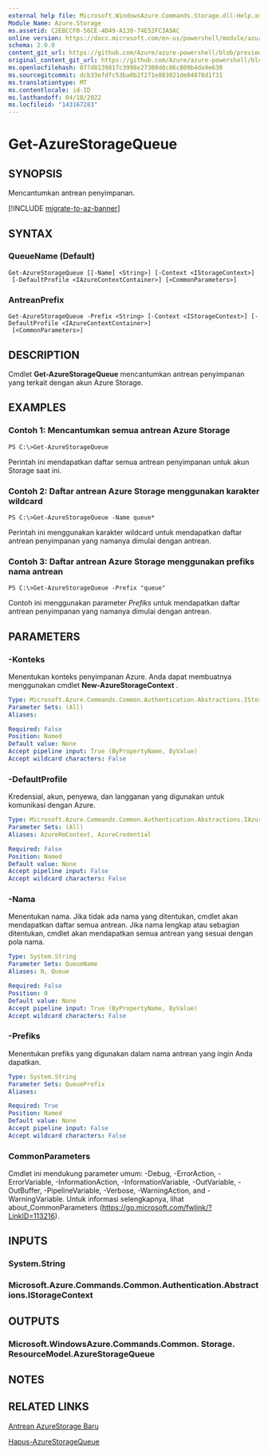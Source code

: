 ```yaml
---
external help file: Microsoft.WindowsAzure.Commands.Storage.dll-Help.xml
Module Name: Azure.Storage
ms.assetid: C2EBCCF0-56CE-4D49-A138-74E52FC3A9AC
online version: https://docs.microsoft.com/en-us/powershell/module/azure.storage/get-azurestoragequeue
schema: 2.0.0
content_git_url: https://github.com/Azure/azure-powershell/blob/preview/src/Storage/Commands.Storage/help/Get-AzureStorageQueue.md
original_content_git_url: https://github.com/Azure/azure-powershell/blob/preview/src/Storage/Commands.Storage/help/Get-AzureStorageQueue.md
ms.openlocfilehash: 077d8139817c3998e27300d8c86c809b4da9e630
ms.sourcegitcommit: dcb33efdfc53ba0b2f271e883021de84878d1f31
ms.translationtype: MT
ms.contentlocale: id-ID
ms.lasthandoff: 04/18/2022
ms.locfileid: "143167283"
---
```

# Get-AzureStorageQueue

## SYNOPSIS
Mencantumkan antrean penyimpanan.

[!INCLUDE [migrate-to-az-banner](../../includes/migrate-to-az-banner.md)]

## SYNTAX

### QueueName (Default)
```
Get-AzureStorageQueue [[-Name] <String>] [-Context <IStorageContext>]
 [-DefaultProfile <IAzureContextContainer>] [<CommonParameters>]
```

### AntreanPrefix
```
Get-AzureStorageQueue -Prefix <String> [-Context <IStorageContext>] [-DefaultProfile <IAzureContextContainer>]
 [<CommonParameters>]
```

## DESCRIPTION
Cmdlet **Get-AzureStorageQueue** mencantumkan antrean penyimpanan yang terkait dengan akun Azure Storage.

## EXAMPLES

### Contoh 1: Mencantumkan semua antrean Azure Storage
```
PS C:\>Get-AzureStorageQueue
```

Perintah ini mendapatkan daftar semua antrean penyimpanan untuk akun Storage saat ini.

### Contoh 2: Daftar antrean Azure Storage menggunakan karakter wildcard
```
PS C:\>Get-AzureStorageQueue -Name queue*
```

Perintah ini menggunakan karakter wildcard untuk mendapatkan daftar antrean penyimpanan yang namanya dimulai dengan antrean.

### Contoh 3: Daftar antrean Azure Storage menggunakan prefiks nama antrean
```
PS C:\>Get-AzureStorageQueue -Prefix "queue"
```

Contoh ini menggunakan parameter *Prefiks* untuk mendapatkan daftar antrean penyimpanan yang namanya dimulai dengan antrean.

## PARAMETERS

### -Konteks
Menentukan konteks penyimpanan Azure.
Anda dapat membuatnya menggunakan cmdlet **New-AzureStorageContext** .

```yaml
Type: Microsoft.Azure.Commands.Common.Authentication.Abstractions.IStorageContext
Parameter Sets: (All)
Aliases:

Required: False
Position: Named
Default value: None
Accept pipeline input: True (ByPropertyName, ByValue)
Accept wildcard characters: False
```

### -DefaultProfile
Kredensial, akun, penyewa, dan langganan yang digunakan untuk komunikasi dengan Azure.

```yaml
Type: Microsoft.Azure.Commands.Common.Authentication.Abstractions.IAzureContextContainer
Parameter Sets: (All)
Aliases: AzureRmContext, AzureCredential

Required: False
Position: Named
Default value: None
Accept pipeline input: False
Accept wildcard characters: False
```

### -Nama
Menentukan nama.
Jika tidak ada nama yang ditentukan, cmdlet akan mendapatkan daftar semua antrean.
Jika nama lengkap atau sebagian ditentukan, cmdlet akan mendapatkan semua antrean yang sesuai dengan pola nama.

```yaml
Type: System.String
Parameter Sets: QueueName
Aliases: N, Queue

Required: False
Position: 0
Default value: None
Accept pipeline input: True (ByPropertyName, ByValue)
Accept wildcard characters: False
```

### -Prefiks
Menentukan prefiks yang digunakan dalam nama antrean yang ingin Anda dapatkan.

```yaml
Type: System.String
Parameter Sets: QueuePrefix
Aliases:

Required: True
Position: Named
Default value: None
Accept pipeline input: False
Accept wildcard characters: False
```

### CommonParameters
Cmdlet ini mendukung parameter umum: -Debug, -ErrorAction, -ErrorVariable, -InformationAction, -InformationVariable, -OutVariable, -OutBuffer, -PipelineVariable, -Verbose, -WarningAction, and -WarningVariable. Untuk informasi selengkapnya, lihat about_CommonParameters (https://go.microsoft.com/fwlink/?LinkID=113216).

## INPUTS

### System.String

### Microsoft.Azure.Commands.Common.Authentication.Abstractions.IStorageContext

## OUTPUTS

### Microsoft.WindowsAzure.Commands.Common. Storage. ResourceModel.AzureStorageQueue

## NOTES

## RELATED LINKS

[Antrean AzureStorage Baru](./New-AzureStorageQueue.md)

[Hapus-AzureStorageQueue](./Remove-AzureStorageQueue.md)


